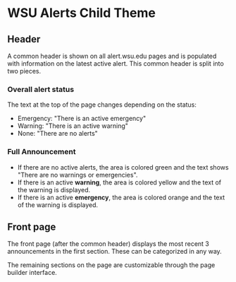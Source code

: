 # WSU Alerts Child Theme

## Header

A common header is shown on all alert.wsu.edu pages and is populated with information on the latest active alert. This common header is split into two pieces.

### Overall alert status

The text at the top of the page changes depending on the status:

* Emergency: "There is an active emergency"
* Warning: "There is an active warning"
* None: "There are no alerts"

### Full Announcement

* If there are no active alerts, the area is colored green and the text shows "There are no warnings or emergencies".
* If there is an active **warning**, the area is colored yellow and the text of the warning is displayed.
* If there is an active **emergency**, the area is colored orange and the text of the warning is displayed.

## Front page

The front page (after the common header) displays the most recent 3 announcements in the first section. These can be categorized in any way.

The remaining sections on the page are customizable through the page builder interface.
